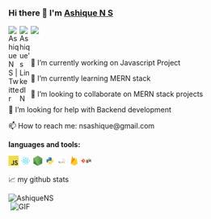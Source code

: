 ### Hi there 👋 I'm [Ashique N S](https://ashnetn.github.io/)

<a href="https://twitter.com/ashiquens">
  <img align="left" alt="Ashique N S | Twitter" width="22px" src="https://raw.githubusercontent.com/peterthehan/peterthehan/master/assets/twitter.svg" />
</a>
<a href="https://www.linkedin.com/in/ashiquens/">
  <img align="left" alt="Ashique's LinkedIN" width="22px" src="https://raw.githubusercontent.com/peterthehan/peterthehan/master/assets/linkedin.svg" />
</a> 

![](https://visitor-badge.glitch.me/badge?page_id=ashnetn.ashnetn)

<br /> 
<p>🔭 I’m currently working on Javascript Project</p>
<p>🌱 I’m currently learning MERN stack</p>
<p>👯 I’m looking to collaborate on MERN stack projects</p>
<p>🤔 I’m looking for help with Backend development</p>
<p>📫 How to reach me: nsashique@gmail.com</p>


**languages and tools:**  

<code><img height="20" src="https://raw.githubusercontent.com/github/explore/80688e429a7d4ef2fca1e82350fe8e3517d3494d/topics/javascript/javascript.png"></code>
<code><img height="20" src="https://raw.githubusercontent.com/github/explore/80688e429a7d4ef2fca1e82350fe8e3517d3494d/topics/react/react.png"></code>
<code><img height="20" src="https://raw.githubusercontent.com/github/explore/80688e429a7d4ef2fca1e82350fe8e3517d3494d/topics/nodejs/nodejs.png"></code>
<code><img height="20" src="https://raw.githubusercontent.com/github/explore/80688e429a7d4ef2fca1e82350fe8e3517d3494d/topics/python/python.png"></code>
<code><img height="20" src="https://raw.githubusercontent.com/github/explore/80688e429a7d4ef2fca1e82350fe8e3517d3494d/topics/mysql/mysql.png"></code>
<code><img height="20" src="https://raw.githubusercontent.com/github/explore/80688e429a7d4ef2fca1e82350fe8e3517d3494d/topics/firebase/firebase.png"></code>
<code><img height="20" src="https://raw.githubusercontent.com/github/explore/80688e429a7d4ef2fca1e82350fe8e3517d3494d/topics/git/git.png"></code>
<br />

<p>📈 my github stats</p>
<img align="left" src="https://github-readme-stats.vercel.app/api?username=Ashnetn&show_icons=true&theme=gotham" alt="AshiqueNS" />

<br />

<img align="right" alt="GIF" src="https://user-images.githubusercontent.com/34261866/128585990-3acbb44c-42e5-40fb-9154-d8c2ba13048c.gif" width="500" height="500" />





